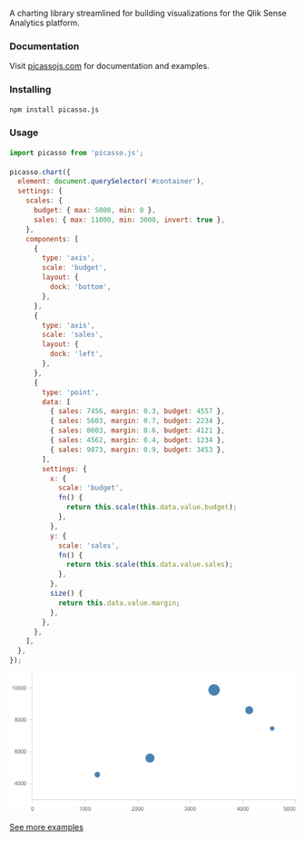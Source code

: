 A charting library streamlined for building visualizations for the Qlik Sense Analytics platform.

### Documentation

Visit [picassojs.com](https://picassojs.com) for documentation and examples.

### Installing

```sh
npm install picasso.js
```

### Usage

```js
import picasso from 'picasso.js';

picasso.chart({
  element: document.querySelector('#container'),
  settings: {
    scales: {
      budget: { max: 5000, min: 0 },
      sales: { max: 11000, min: 3000, invert: true },
    },
    components: [
      {
        type: 'axis',
        scale: 'budget',
        layout: {
          dock: 'bottom',
        },
      },
      {
        type: 'axis',
        scale: 'sales',
        layout: {
          dock: 'left',
        },
      },
      {
        type: 'point',
        data: [
          { sales: 7456, margin: 0.3, budget: 4557 },
          { sales: 5603, margin: 0.7, budget: 2234 },
          { sales: 8603, margin: 0.6, budget: 4121 },
          { sales: 4562, margin: 0.4, budget: 1234 },
          { sales: 9873, margin: 0.9, budget: 3453 },
        ],
        settings: {
          x: {
            scale: 'budget',
            fn() {
              return this.scale(this.data.value.budget);
            },
          },
          y: {
            scale: 'sales',
            fn() {
              return this.scale(this.data.value.sales);
            },
          },
          size() {
            return this.data.value.margin;
          },
        },
      },
    ],
  },
});
```

![Bubbles](../../docs/assets/bubbles.png)

[See more examples](https://picassojs.com/examples)
